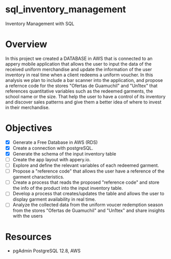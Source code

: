 # sql_inventory_management
Inventory Management with SQL
# Overview
In this project we created a DATABASE in AWS that is connected to an appery mobile application that allows the user to input the data of the received uniform merchandise and update the information of the user inventory in real time when a client redeems a uniform voucher.
In this analysis we plan to include a bar scanner into the application, and propose a refernce code for the stores "Ofertas de Guamuchil" and "Un1tex" that references quantitative variables such as the redeemed garments, the school name or the size. That help the user to have a control of its inventory and discover sales patterns and give them a better idea of where to invest in their merchandise.
# Objectives
- [x] Generate a Free Database in AWS (RDS)
- [x] Create a connection with postgreSQL.
- [x] Generate the schema of the input inventory table
- [ ] Create the app layout with appery.io.
- [ ] Explore and define the relevant variables of each redeemed garment.
- [ ] Propose a "reference code" that allows the user have a reference of the garment characteristics.
- [ ] Create a process that reads the proposed "reference code" and store the info of the product into the input inventory table.
- [ ] Develop a process that creates/updates the table and allows the user to display garment availability in real time.
- [ ] Analyze the collected data from the uniform voucer redemption season from the stores "Ofertas de Guamuchil" and "Un1tex" and share insights with the users
# Resources
* pgAdmin PostgreSQL 12.8, AWS
